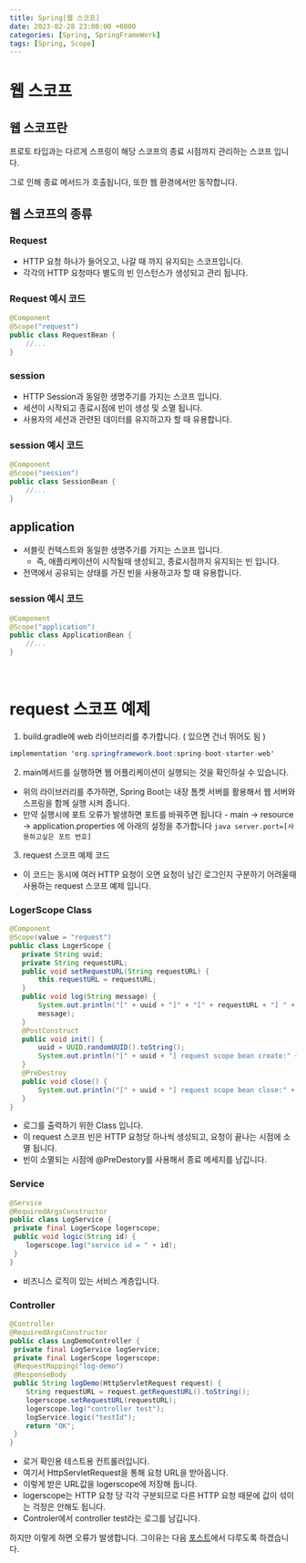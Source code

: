 ```yaml
---
title: Spring[웹 스코프]
date: 2023-02-28 23:08:00 +0800
categories: [Spring, SpringFrameWork]
tags: [Spring, Scope]
---
```


# 웹 스코프
## 웹 스코프란
프로토 타입과는 다르게 스프링이 해당 스코프의 종료 시점까지 관리하는 스코프 입니다.         

그로 인해 종료 메서드가 호출됩니다, 또한 웹 환경에서만 동작합니다.          

## 웹 스코프의 종류
### Request
- HTTP 요청 하나가 들어오고, 나갈 때 까지 유지되는 스코프입니다.
- 각각의 HTTP 요청마다 별도의 빈 인스턴스가 생성되고 관리 됩니다.
### Request 예시 코드
```java
@Component
@Scope("request")
public class RequestBean {
    //...
}
```

### session
- HTTP Session과 동일한 생명주기를 가지는 스코프 입니다.
- 세션이 시작되고 종료시점에 빈이 생성 및 소멸 됩니다.
- 사용자의 세션과 관련된 데이터를 유지하고자 할 때 유용합니다.
### session 예시 코드
```java
@Component
@Scope("session")
public class SessionBean {
    //...
}
```
        
## application
- 서블릿 컨텍스트와 동일한 생명주기를 가지는 스코프 입니다.
    - 즉, 애플리케이션이 시작될때 생성되고, 종료시점까지 유지되는 빈 입니다.
- 전역에서 공유되는 상태를 가진 빈을 사용하고자 할 때 유용합니다.
### session 예시 코드
```java
@Component
@Scope("application")
public class ApplicationBean {
    //...
}
```
<br/>

# request 스코프 예제
1. build.gradle에 web 라이브러리를 추가합니다. ( 있으면 건너 뛰어도 됨 )
```java
implementation 'org.springframework.boot:spring-boot-starter-web'
```
2. main메서드를 실행하면 웹 어플리케이션이 실행되는 것을 확인하실 수 있습니다.
 - 위의 라이브러리를 추가하면, Spring Boot는 내장 톰켓 서버를 활용해서 웹 서버와 스프링을 함께 실행 시켜 줍니다.
 - 만약 실행시에 포트 오류가 발생하면 포트를 바꿔주면 됩니다
        - main -> resource -> application.properties 에 아래의 설정을 추가합니다
        ```java
        server.port=[사용하고싶은 포트 번호]
        ```

3. request 스코프 예제 코드
 - 이 코드는 동시에 여러 HTTP 요청이 오면 요청이 남긴 로그인지 구분하기 어려울때 사용하는 request 스코프 예제 입니다.
### LogerScope Class
 ```java
 @Component
 @Scope(value = "request")
 public class LogerScope {
    private String uuid;
    private String requestURL;
    public void setRequestURL(String requestURL) {
        this.requestURL = requestURL;
    }
    public void log(String message) {
        System.out.println("[" + uuid + "]" + "[" + requestURL + "] " +
        message);
    }
    @PostConstruct
    public void init() {
        uuid = UUID.randomUUID().toString();
        System.out.println("[" + uuid + "] request scope bean create:" + this);
    }
    @PreDestroy
    public void close() {
        System.out.println("[" + uuid + "] request scope bean close:" + this);
    }
 }
 ```
 - 로그를 출력하기 위한 Class 입니다.
 - 이 request 스코프 빈은 HTTP 요청당 하나씩 생성되고, 요청이 끝나는 시점에 소멸 됩니다.
 - 빈이 소멸되는 시점에 @PreDestory를 사용해서 종료 메세지를 남깁니다.
### Service
```java
@Service
@RequiredArgsConstructor
public class LogService {
 private final LogerScope logerscope;
 public void logic(String id) {
    logerscope.log("service id = " + id);
 }
}
```
- 비즈니스 로직이 있는 서비스 계층입니다.
### Controller
```java
@Controller
@RequiredArgsConstructor
public class LogDemoController {
 private final LogService logService;
 private final LogerScope logerscope;
 @RequestMapping("log-demo")
 @ResponseBody
 public String logDemo(HttpServletRequest request) {
    String requestURL = request.getRequestURL().toString();
    logerscope.setRequestURL(requestURL);
    logerscope.log("controller test");
    logService.logic("testId");
    return "OK";
 }
}
```
- 로거 확인용 테스트용 컨트롤러입니다.
- 여기서 HttpServletRequest을 통해 요청 URL을 받아옵니다.
- 이렇게 받은 URL값을 logerscope에 저장해 둡니다.
- logerscope는 HTTP 요청 당 각각 구분되므로 다른 HTTP 요청 때문에 값이 섞이는 걱정은 안해도 됩니다.
- Controler에서 controller test라는 로그를 남깁니다.

하지만 이렇게 하면 오류가 발생합니다. 그이유는 다음 [포스트](https://jongone.com/posts/spring-basic-fifteen/)에서 다루도록 하겠습니다.
